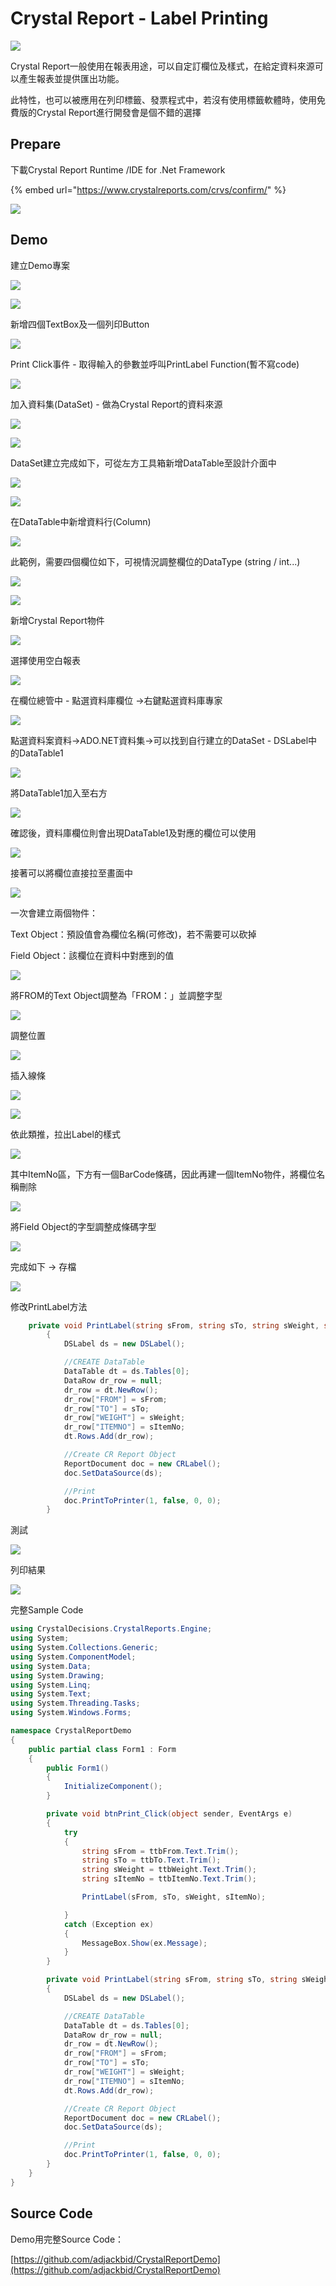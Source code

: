 # Crystal Report - Label Printing

![](../.gitbook/assets/image%20%28167%29.png)

Crystal Report一般使用在報表用途，可以自定訂欄位及樣式，在給定資料來源可以產生報表並提供匯出功能。

此特性，也可以被應用在列印標籤、發票程式中，若沒有使用標籤軟體時，使用免費版的Crystal Report進行開發會是個不錯的選擇

## Prepare

下載Crystal Report Runtime /IDE for .Net Framework

{% embed url="https://www.crystalreports.com/crvs/confirm/" %}

![](../.gitbook/assets/image%20%28327%29.png)

## Demo

建立Demo專案

![](../.gitbook/assets/image%20%28294%29.png)

![](../.gitbook/assets/image%20%2893%29.png)

新增四個TextBox及一個列印Button

![](../.gitbook/assets/image%20%28252%29.png)

Print Click事件 - 取得輸入的參數並呼叫PrintLabel Function\(暫不寫code\)

![](../.gitbook/assets/image%20%28355%29.png)

加入資料集\(DataSet\) - 做為Crystal Report的資料來源

![](../.gitbook/assets/image%20%28299%29.png)

![](../.gitbook/assets/image%20%2898%29.png)

DataSet建立完成如下，可從左方工具箱新增DataTable至設計介面中

![](../.gitbook/assets/image%20%2897%29.png)

![](../.gitbook/assets/image%20%28319%29.png)

在DataTable中新增資料行\(Column\)

![](../.gitbook/assets/image%20%28347%29.png)

此範例，需要四個欄位如下，可視情況調整欄位的DataType \(string / int...\)

![](../.gitbook/assets/image%20%28243%29.png)

![](../.gitbook/assets/image%20%28271%29.png)

新增Crystal Report物件

![](../.gitbook/assets/image%20%2812%29.png)

選擇使用空白報表

![](../.gitbook/assets/image%20%28284%29.png)

在欄位總管中 - 點選資料庫欄位 →右鍵點選資料庫專家

![](../.gitbook/assets/image%20%28242%29.png)

點選資料案資料→ADO.NET資料集→可以找到自行建立的DataSet - DSLabel中的DataTable1

![](../.gitbook/assets/image%20%28199%29.png)

將DataTable1加入至右方

![](../.gitbook/assets/image%20%28114%29.png)

確認後，資料庫欄位則會出現DataTable1及對應的欄位可以使用

![](../.gitbook/assets/image%20%28170%29.png)

接著可以將欄位直接拉至畫面中

![](../.gitbook/assets/image%20%28126%29.png)

一次會建立兩個物件：

Text Object：預設值會為欄位名稱\(可修改\)，若不需要可以砍掉

Field Object：該欄位在資料中對應到的值

![](../.gitbook/assets/image%20%28324%29.png)

將FROM的Text Object調整為「FROM：」並調整字型

![](../.gitbook/assets/image%20%28458%29.png)

調整位置

![](../.gitbook/assets/image%20%28432%29.png)

插入線條

![](../.gitbook/assets/image%20%2835%29.png)

![](../.gitbook/assets/image%20%28403%29.png)

依此類推，拉出Label的樣式

![](../.gitbook/assets/image%20%28384%29.png)

其中ItemNo區，下方有一個BarCode條碼，因此再建一個ItemNo物件，將欄位名稱刪除

![](../.gitbook/assets/image%20%28417%29.png)

將Field Object的字型調整成條碼字型

![](../.gitbook/assets/image%20%28200%29.png)

完成如下 → 存檔

![](../.gitbook/assets/image%20%2887%29.png)

修改PrintLabel方法

```csharp
    private void PrintLabel(string sFrom, string sTo, string sWeight, string sItemNo)
        {
            DSLabel ds = new DSLabel();

            //CREATE DataTable
            DataTable dt = ds.Tables[0];
            DataRow dr_row = null;
            dr_row = dt.NewRow();
            dr_row["FROM"] = sFrom;
            dr_row["TO"] = sTo;
            dr_row["WEIGHT"] = sWeight;
            dr_row["ITEMNO"] = sItemNo;
            dt.Rows.Add(dr_row);

            //Create CR Report Object
            ReportDocument doc = new CRLabel();
            doc.SetDataSource(ds);

            //Print
            doc.PrintToPrinter(1, false, 0, 0);
        }
```

測試

![](../.gitbook/assets/image%20%28179%29.png)

列印結果

![](../.gitbook/assets/image%20%28457%29.png)

完整Sample Code

```csharp
using CrystalDecisions.CrystalReports.Engine;
using System;
using System.Collections.Generic;
using System.ComponentModel;
using System.Data;
using System.Drawing;
using System.Linq;
using System.Text;
using System.Threading.Tasks;
using System.Windows.Forms;

namespace CrystalReportDemo
{
    public partial class Form1 : Form
    {
        public Form1()
        {
            InitializeComponent();
        }

        private void btnPrint_Click(object sender, EventArgs e)
        {
            try
            {
                string sFrom = ttbFrom.Text.Trim();
                string sTo = ttbTo.Text.Trim();
                string sWeight = ttbWeight.Text.Trim();
                string sItemNo = ttbItemNo.Text.Trim();

                PrintLabel(sFrom, sTo, sWeight, sItemNo);

            }
            catch (Exception ex)
            {
                MessageBox.Show(ex.Message);
            }
        }

        private void PrintLabel(string sFrom, string sTo, string sWeight, string sItemNo)
        {
            DSLabel ds = new DSLabel();

            //CREATE DataTable
            DataTable dt = ds.Tables[0];
            DataRow dr_row = null;
            dr_row = dt.NewRow();
            dr_row["FROM"] = sFrom;
            dr_row["TO"] = sTo;
            dr_row["WEIGHT"] = sWeight;
            dr_row["ITEMNO"] = sItemNo;
            dt.Rows.Add(dr_row);

            //Create CR Report Object
            ReportDocument doc = new CRLabel();
            doc.SetDataSource(ds);

            //Print
            doc.PrintToPrinter(1, false, 0, 0);
        }
    }
}

```

## Source Code

Demo用完整Source Code：

[https://github.com/adjackbid/CrystalReportDemo](https://github.com/adjackbid/CrystalReportDemo)

